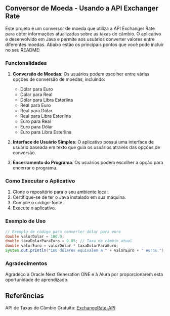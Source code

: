 ## Conversor de Moeda - Usando a API Exchanger Rate

Este projeto é um conversor de moeda que utiliza a API Exchanger Rate para obter informações atualizadas sobre as taxas de câmbio. O aplicativo é desenvolvido em Java e permite aos usuários converter valores entre diferentes moedas. Abaixo estão os principais pontos que você pode incluir no seu README:

### Funcionalidades

1. **Conversão de Moedas**: Os usuários podem escolher entre várias opções de conversão de moedas, incluindo:
    - Dólar para Euro
    - Dólar para Real
    - Dólar para Libra Esterlina
    - Real para Euro
    - Real para Dólar
    - Real para Libra Esterlina
    - Euro para Real
    - Euro para Dólar
    - Euro para Libra Esterlina

2. **Interface de Usuário Simples**: O aplicativo possui uma interface de usuário baseada em texto que guia os usuários através das opções de conversão.

3. **Encerramento do Programa**: Os usuários podem escolher a opção para encerrar o programa.

### Como Executar o Aplicativo

1. Clone o repositório para o seu ambiente local.
2. Certifique-se de ter o Java instalado em sua máquina.
3. Compile o código-fonte.
4. Execute o aplicativo.

### Exemplo de Uso

```java
// Exemplo de código para converter dólar para euro
double valorDolar = 100.0;
double taxaDolarParaEuro = 0.85; // Taxa de câmbio atual
double valorEuro = valorDolar * taxaDolarParaEuro;
System.out.println("100 dólares equivalem a " + valorEuro + " euros.");
```

### Agradecimentos

Agradeço à Oracle Next Generation ONE e à Alura por proporcionarem esta oportunidade de aprendizado.

## Referências
API de Taxas de Câmbio Gratuita: [ExchangeRate-API](https://shallbd.com/pt/existe-uma-api-de-moeda-gratuita-descubra-as-melhores-opcoes-para-acessar-as-taxas-de-cambio-de-moedas/)
